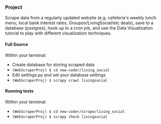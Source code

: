 ### Project
Scrape data from a regularly updated website (e.g. cafeteria's weekly lunch menu, local bank interest rates, Groupon/LivingSocial/etc deals), save to a database (postgres), hook up to a cron job, and use the Data Visualization tutorial to play with different visualization techniques.

#### Full Source
Within your terminal:

* Create database for storing scraped data
* `(WebScraperProj) $ cd new-coder/living_social`
* Edit settings.py and set your database settings
* `(WebScraperProj) $ scrapy crawl livingsocial`

#### Running tests
Within your terminal:

* `(WebScraperProj) $ cd new-coder/scrape/living_social`
* `(WebScraperProj) $ scrapy check livingsocial`

